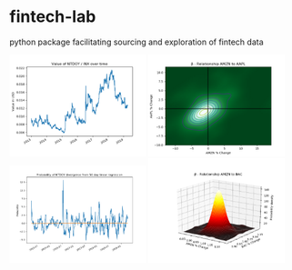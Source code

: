 # fintech-lab
python package facilitating sourcing and exploration of fintech data

<img src="https://raw.githubusercontent.com/Thomas-Power/fintech-lab/master/example%20outputs/Figure_1.png" alt="Example" width="240"> <img src="https://raw.githubusercontent.com/Thomas-Power/fintech-lab/master/example%20outputs/Figure_2.png" alt="Example" width="240"> <img src="https://raw.githubusercontent.com/Thomas-Power/fintech-lab/master/example%20outputs/Figure_3.png" alt="Example" width="240"> <img src="https://raw.githubusercontent.com/Thomas-Power/fintech-lab/master/example%20outputs/Figure_4.png" alt="Example" width="240">
